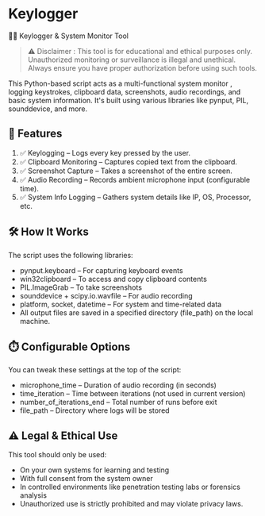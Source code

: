 # Keylogger

🕵️‍♂️ Keylogger & System Monitor Tool
> ⚠️ Disclaimer : This tool is for educational and ethical purposes only. Unauthorized monitoring or surveillance is illegal and unethical. Always ensure you have proper authorization before using such tools. 

This Python-based script acts as a multi-functional system monitor , logging keystrokes, clipboard data, screenshots, audio recordings, and basic system information. It's built using various libraries like pynput, PIL, sounddevice, and more.

## 🔧 Features
1. ✅ Keylogging – Logs every key pressed by the user.
2. ✅ Clipboard Monitoring – Captures copied text from the clipboard.
3. ✅ Screenshot Capture – Takes a screenshot of the entire screen.
4. ✅ Audio Recording – Records ambient microphone input (configurable time).
5. ✅ System Info Logging – Gathers system details like IP, OS, Processor, etc.

## 🛠️ How It Works
The script uses the following libraries:

- pynput.keyboard – For capturing keyboard events
- win32clipboard – To access and copy clipboard contents
- PIL.ImageGrab – To take screenshots
- sounddevice + scipy.io.wavfile – For audio recording
- platform, socket, datetime – For system and time-related data
- All output files are saved in a specified directory (file_path) on the local machine.

## ⏱️ Configurable Options
You can tweak these settings at the top of the script:

- microphone_time – Duration of audio recording (in seconds)
- time_iteration – Time between iterations (not used in current version)
- number_of_iterations_end – Total number of runs before exit
- file_path – Directory where logs will be stored
  
## ⚠️ Legal & Ethical Use
This tool should only be used:

- On your own systems for learning and testing
- With full consent from the system owner
- In controlled environments like penetration testing labs or forensics analysis
- Unauthorized use is strictly prohibited and may violate privacy laws.
